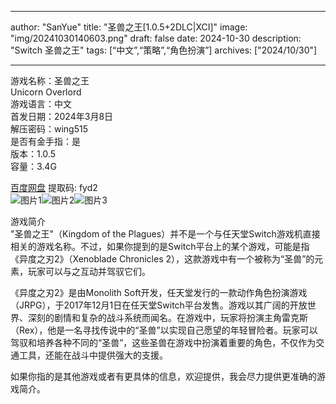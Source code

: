 
---
author: "SanYue"
title: "圣兽之王[1.0.5+2DLC|XCI]"
image: "img/20241030140603.png"
draft: false
date: 2024-10-30
description: "Switch 圣兽之王"
tags: [“中文”,“策略”,“角色扮演”]
archives: ["2024/10/30"]

---

游戏名称：圣兽之王   
Unicorn Overlord    
游戏语言：中文  
首发日期：2024年3月8日  
解压密码：wing515  
是否有金手指：是  
版本：1.0.5   
容量：3.4G

[百度网盘](https://pan.baidu.com/s/12WR01OLcqIA7YR2aEzhgQA) 提取码: fyd2  
![图片1](img/scojd5.jpg)![图片2](img/scojdb.jpg)![图片3](img/scojd9.jpg)  

游戏简介  
"圣兽之王"（Kingdom of the Plagues）并不是一个与任天堂Switch游戏机直接相关的游戏名称。不过，如果你提到的是Switch平台上的某个游戏，可能是指《异度之刃2》（Xenoblade Chronicles 2），这款游戏中有一个被称为“圣兽”的元素，玩家可以与之互动并驾驭它们。

《异度之刃2》是由Monolith Soft开发，任天堂发行的一款动作角色扮演游戏（JRPG），于2017年12月1日在任天堂Switch平台发售。游戏以其广阔的开放世界、深刻的剧情和复杂的战斗系统而闻名。在游戏中，玩家将扮演主角雷克斯（Rex），他是一名寻找传说中的“圣兽”以实现自己愿望的年轻冒险者。玩家可以驾驭和培养各种不同的“圣兽”，这些圣兽在游戏中扮演着重要的角色，不仅作为交通工具，还能在战斗中提供强大的支援。

如果你指的是其他游戏或者有更具体的信息，欢迎提供，我会尽力提供更准确的游戏简介。
